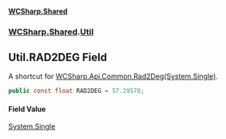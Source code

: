 #### [WCSharp\.Shared](README.md 'README')
### [WCSharp\.Shared](WCSharp.Shared.md 'WCSharp\.Shared').[Util](WCSharp.Shared.Util.md 'WCSharp\.Shared\.Util')

## Util\.RAD2DEG Field

A shortcut for [WCSharp\.Api\.Common\.Rad2Deg\(System\.Single\)](https://learn.microsoft.com/en-us/dotnet/api/wcsharp.api.common.rad2deg#wcsharp-api-common-rad2deg(system-single) 'WCSharp\.Api\.Common\.Rad2Deg\(System\.Single\)')\.

```csharp
public const float RAD2DEG = 57.29578;
```

#### Field Value
[System\.Single](https://learn.microsoft.com/en-us/dotnet/api/system.single 'System\.Single')